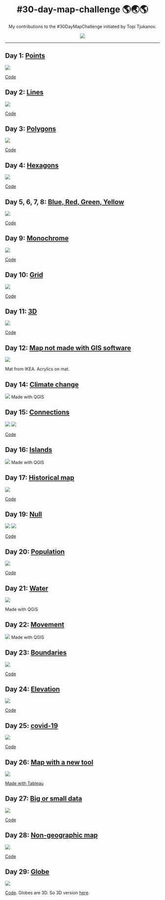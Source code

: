 <h1 align="center">
#30-day-map-challenge 🌎🌏🌎
</h1>

<div align="center">

My contributions to the #30DayMapChallenge initiated by Topi Tjukanov.

![](VIZ/map_challenge_themes_2020.jpg)

</div>

***

## Day 1: [Points](VIZ/day1_points_googlelocation.png)

![](VIZ/day1_points_googlelocation.png)

[Code](CODE/day1_points_googlelocation.R)


## Day 2: [Lines](VIZ/day2_lines_streetgender_delhi.png)

![](VIZ/day2_lines_streetgender_delhi.png)

[Code](CODE/day2_lines_streetgender_delhi.R)


## Day 3: [Polygons](VIZ/day3_polygons_strava.png)

![](VIZ/day3_polygons_strava.png)

[Code](CODE/day3_polygons_strava.R)


## Day 4: [Hexagons](VIZ/day4_hexagon_mumbaitb.png)

![](VIZ/day4_hexagon_mumbaitb.png)

[Code](CODE/day4_hexagon_mumbaitb.R)


## Day 5, 6, 7, 8: [Blue, Red, Green, Yellow](VIZ/day5678_colours_birds.png)

![](VIZ/day5678_colours_birds.png)

[Code](CODE/day5678_colours_birds.R)


## Day 9: [Monochrome](VIZ/day9_monochrome_mumbaibuildings.png)

![](VIZ/day9_monochrome_mumbaibuildings.png)

[Code](CODE/day9_monochrome_mumbaibuildings.R)


## Day 10: [Grid](VIZ/day10_grid_samesexmarriage.png)

![](VIZ/day10_grid_samesexmarriage.png)

[Code](CODE/day10_grid_samesexmarriage.R)


## Day 11: [3D](VIZ/day11_3d_mumbairents.png)

![](VIZ/day11_3d_mumbairents.png)

[Code](CODE/day11_3D_mumbairents.R)


## Day 12: [Map not made with GIS software](VIZ/day12_nogis_doormat.jpeg)

![](VIZ/day12_nogis_doormat.jpeg)

Mat from IKEA. Acrylics on mat.


## Day 14: [Climate change](VIZ/day14_climatechange_mumbaisealevel.png)

![](VIZ/day14_climatechange_mumbaisealevel.png)
Made with QGIS


## Day 15: [Connections](VIZ/day15_connections_mumbaibusslow.png)
![](VIZ/day15_connections_mumbaibusslow.png)
![](VIZ/day15_connections_mumbaibusfast.png)

[Code](CODE/day15_connections_mumbaibusspeed.R)


## Day 16: [Islands](VIZ/day16_islands_mumbaibuildings.png)

![](VIZ/day16_islands_mumbaibuildings.png)
Made with QGIS


## Day 17: [Historical map](VIZ/day17_historical_coffeemovement.png)

![](VIZ/day17_historical_coffeemovement.png)

[Code](CODE/day17_historical_coffeemovement.R)


## Day 19: [Null](VIZ/day19_null_coalplantsnorth.png)
![](VIZ/day19_null_coalplantsnorth.png)
![](VIZ/day19_null_coalplantssouth.png)

[Code](CODE/day19_null_coalplants.R)


## Day 20: [Population](VIZ/day20_population_coviddeaths.gif)

![](VIZ/day20_population_coviddeaths.gif)

[Code](CODE/day20_population_coviddeaths.R)


## Day 21: [Water](VIZ/day21_water_riverbasins.png)

![](VIZ/day21_water_riverbasins.png)

Made with QGIS


## Day 22: [Movement](VIZ/day22_movement_suezcanal.gif)

![](VIZ/day22_movement_suezcanal.gif)
Made with QGIS


## Day 23: [Boundaries](VIZ/day23_boundaries_indialongesttrain.gif)

![](VIZ/day23_boundaries_indialongesttrain.gif)

[Code](CODE/day23_boundaries_indialongesttrain.R)


## Day 24: [Elevation](VIZ/day24_elevation_southIndia.png)

![](VIZ/day24_elevation_southIndia.png)

[Code](CODE/day24_elevation_southIndia.R)


## Day 25: [covid-19](VIZ/day25_covid19_indiavaccination.png)

![](VIZ/day25_covid19_indiavaccination.png)

[Code](CODE/day25_covid19_indiavaccination.R)


## Day 26: [Map with a new tool](VIZ/day26_mapwithnewtool_covidvaccine_gender.png)

![](VIZ/day26_mapwithnewtool_covidvaccine_gender.png)

[Made with Tableau](https://tinyurl.com/3w7dx5cj)


## Day 27: [Big or small data](VIZ/day27_bigsmalldata_palindrome.png)

![](VIZ/day27_bigsmalldata_palindrome.png)

[Code](CODE/day27_bigsmalldata_palindrome.R)

## Day 28: [Non-geographic map](VIZ/day28_nongeographic_femaleLFPR.png)

![](VIZ/day28_nongeographic_femaleLFPR.png)

[Code](CODE/day28_nongeographic_femaleLFPR.R)


## Day 29: [Globe](VIZ/day29_globe_indiavaxexport.png)

![](VIZ/day29_globe_indiavaxexport.png)

[Code](CODE/day29_globe_indiavaxexport.Rmd).
Globes are 3D. So 3D version [here](https://surbhi-bh.github.io/covid19_india_vaccine_export.html).
